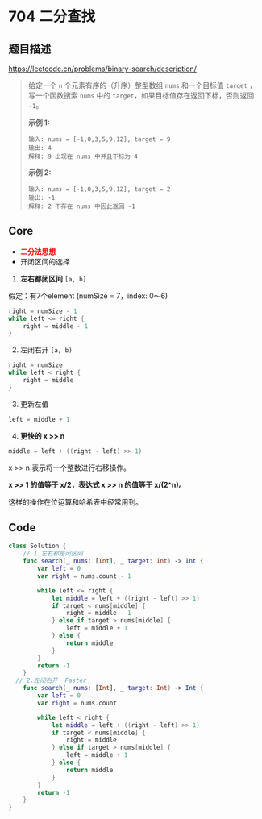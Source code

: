# 704 二分查找

## 题目描述

https://leetcode.cn/problems/binary-search/description/

> 给定一个 `n` 个元素有序的（升序）整型数组 `nums` 和一个目标值 `target` ，写一个函数搜索 `nums` 中的 `target`，如果目标值存在返回下标，否则返回 `-1`。
>
> **示例 1:**
>
> ```
> 输入: nums = [-1,0,3,5,9,12], target = 9
> 输出: 4
> 解释: 9 出现在 nums 中并且下标为 4
> ```
>
> **示例 2:**
>
> ```
> 输入: nums = [-1,0,3,5,9,12], target = 2
> 输出: -1
> 解释: 2 不存在 nums 中因此返回 -1
> ```

## Core

- **<font color=red>二分法思想</font>**
- 开闭区间的选择

1. **左右都闭区间** `[a, b]`

假定：有7个element (numSize = 7，index: 0～6)

```swift
right = numSize - 1
while left <= right {
	right = middle - 1
}
```

2. 左闭右开 `[a, b)`

```swift
right = numSize
while left < right {
	right = middle
}
```

3. 更新左值

```swift
left = middle + 1
```

4. **更快的 x >> n** 

```swift
middle = left + ((right - left) >> 1)
```

 x >> n 表示将一个整数进行右移操作。

 **x >> 1 的值等于 x/2，表达式 x >> n 的值等于 x/(2^n)。**

这样的操作在位运算和哈希表中经常用到。

## Code

```swift
class Solution {
    // 1.左右都是闭区间
    func search(_ nums: [Int], _ target: Int) -> Int {
        var left = 0
        var right = nums.count - 1

        while left <= right {
            let middle = left + ((right - left) >> 1)
            if target < nums[middle] {
                right = middle - 1
            } else if target > nums[middle] {
                left = middle + 1
            } else {
                return middle
            }
        }
        return -1
    }
  // 2.左闭右开  Faster
    func search(_ nums: [Int], _ target: Int) -> Int {
        var left = 0
        var right = nums.count

        while left < right {
            let middle = left + ((right - left) >> 1)
            if target < nums[middle] {
                right = middle
            } else if target > nums[middle] {
                left = middle + 1
            } else {
                return middle
            }
        }
        return -1
    }
}
```













